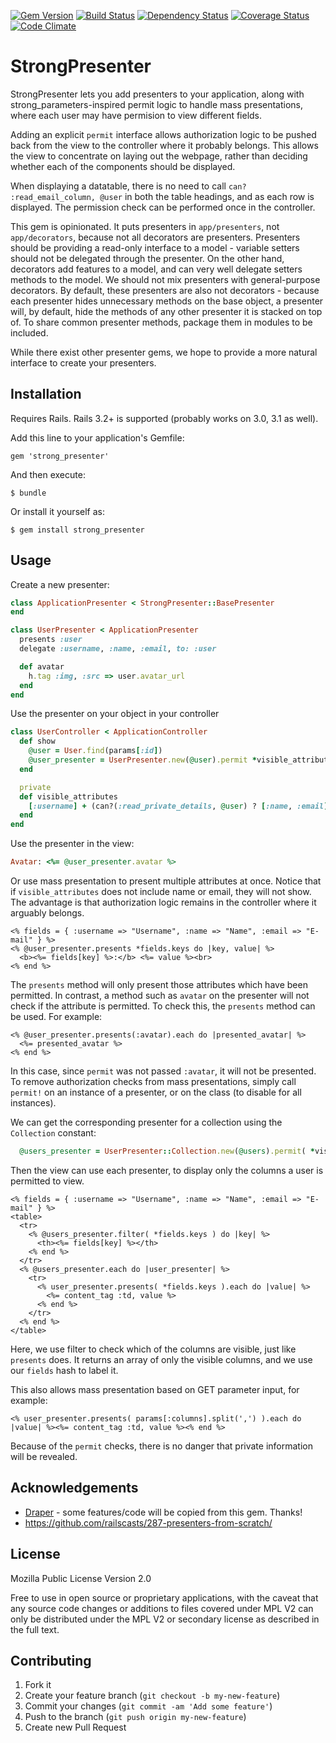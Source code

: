 [![Gem Version](https://badge.fury.io/rb/strong_presenter.png)](http://badge.fury.io/rb/strong_presenter)
[![Build Status](https://travis-ci.org/ronalchn/strong_presenter.png?branch=master)](https://travis-ci.org/ronalchn/strong_presenter)
[![Dependency Status](https://gemnasium.com/ronalchn/strong_presenter.png)](https://gemnasium.com/ronalchn/strong_presenter)
[![Coverage Status](https://coveralls.io/repos/ronalchn/strong_presenter/badge.png)](https://coveralls.io/r/ronalchn/strong_presenter)
[![Code Climate](https://codeclimate.com/github/ronalchn/strong_presenter.png)](https://codeclimate.com/github/ronalchn/strong_presenter)

# StrongPresenter

StrongPresenter lets you add presenters to your application, along with strong_parameters-inspired permit logic to handle mass presentations, where each user may have permision to view different fields.

Adding an explicit `permit` interface allows authorization logic to be pushed back from the view to the controller where it probably belongs. This allows the view to concentrate on laying out the webpage, rather than deciding whether each of the components should be displayed.

When displaying a datatable, there is no need to call `can? :read_email_column, @user` in both the table headings, and as each row is displayed. The permission check can be performed once in the controller.

This gem is opinionated. It puts presenters in `app/presenters`, not `app/decorators`, because not all decorators are presenters. Presenters should be providing a read-only interface to a model - variable setters should not be delegated through the presenter. On the other hand, decorators add features to a model, and can very well delegate setters methods to the model. We should not mix presenters with general-purpose decorators. By default, these presenters are also not decorators - because each presenter hides unnecessary methods on the base object, a presenter will, by default, hide the methods of any other presenter it is stacked on top of. To share common presenter methods, package them in modules to be included.

While there exist other presenter gems, we hope to provide a more natural interface to create your presenters.

## Installation

Requires Rails. Rails 3.2+ is supported (probably works on 3.0, 3.1 as well).

Add this line to your application's Gemfile:

    gem 'strong_presenter'

And then execute:

    $ bundle

Or install it yourself as:

    $ gem install strong_presenter

## Usage

Create a new presenter:

```ruby    
class ApplicationPresenter < StrongPresenter::BasePresenter
end

class UserPresenter < ApplicationPresenter
  presents :user
  delegate :username, :name, :email, to: :user

  def avatar
    h.tag :img, :src => user.avatar_url
  end
end
```

Use the presenter on your object in your controller

```ruby
class UserController < ApplicationController
  def show
    @user = User.find(params[:id])
    @user_presenter = UserPresenter.new(@user).permit *visible_attributes
  end

  private
  def visible_attributes
    [:username] + (can?(:read_private_details, @user) ? [:name, :email] : [])
  end
end
```

Use the presenter in the view:

```ruby
Avatar: <%= @user_presenter.avatar %>
```

Or use mass presentation to present multiple attributes at once. Notice that if `visible_attributes`
does not include name or email, they will not show. The advantage is that authorization logic
remains in the controller where it arguably belongs.

```erb
<% fields = { :username => "Username", :name => "Name", :email => "E-mail" } %>
<% @user_presenter.presents *fields.keys do |key, value| %>
  <b><%= fields[key] %>:</b> <%= value %><br>
<% end %>
```

The `presents` method will only present those attributes which have been permitted. In contrast, a method
such as `avatar` on the presenter will not check if the attribute is permitted. To check this, the `presents`
method can be used. For example:

```erb
<% @user_presenter.presents(:avatar).each do |presented_avatar| %>
  <%= presented_avatar %>
<% end %>
```

In this case, since `permit` was not passed `:avatar`, it will not be presented. To remove authorization checks
from mass presentations, simply call `permit!` on an instance of a presenter, or on the class (to disable for all instances).

We can get the corresponding presenter for a collection using the `Collection` constant:

```ruby
  @users_presenter = UserPresenter::Collection.new(@users).permit( *visible_attributes )
```

Then the view can use each presenter, to display only the columns a user is permitted to view.

```erb
<% fields = { :username => "Username", :name => "Name", :email => "E-mail" } %>
<table>
  <tr>
    <% @users_presenter.filter( *fields.keys ) do |key| %>
      <th><%= fields[key] %></th>
    <% end %>
  </tr>
  <% @users_presenter.each do |user_presenter| %>
    <tr>
      <% user_presenter.presents( *fields.keys ).each do |value| %>
        <%= content_tag :td, value %>
      <% end %>
    </tr>
  <% end %>
</table>
```

Here, we use filter to check which of the columns are visible, just like `presents` does. It returns an
array of only the visible columns, and we use our `fields` hash to label it.

This also allows mass presentation based on GET parameter input, for example:

```erb
<% user_presenter.presents( params[:columns].split(',') ).each do |value| %><%= content_tag :td, value %><% end %>
```

Because of the `permit` checks, there is no danger that private information will be revealed.

## Acknowledgements

- [Draper](https://github.com/drapergem/draper) - some features/code will be copied from this gem. Thanks!
- https://github.com/railscasts/287-presenters-from-scratch/

## License

Mozilla Public License Version 2.0

Free to use in open source or proprietary applications, with the caveat that any source code changes or additions to files covered under MPL V2 can only be distributed under the MPL V2 or secondary license as described in the full text.

## Contributing

1. Fork it
2. Create your feature branch (`git checkout -b my-new-feature`)
3. Commit your changes (`git commit -am 'Add some feature'`)
4. Push to the branch (`git push origin my-new-feature`)
5. Create new Pull Request
